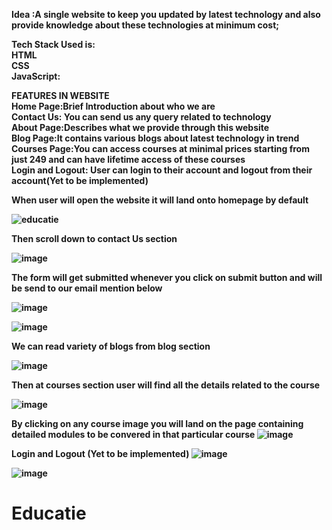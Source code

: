 
<b>Idea <b>:A single website to keep you updated by latest technology and also provide knowledge about these technologies at minimum cost;

Tech Stack Used is: <br>
<b> HTML </b> <br>
<b> CSS </b> <br>
<b>JavaScript<b>: <br>

FEATURES IN WEBSITE <br>
Home Page:Brief Introduction about who we are <br>
Contact Us: You can send us any query related to technology <br>
About Page:Describes what we provide through this website <br>
Blog Page:It contains various blogs about latest technology in trend <br>
Courses Page:You can access courses at minimal prices starting from just 249 and can have lifetime access of these courses <br>
Login and Logout: User can login  to their account and logout from their account(Yet to be implemented) <br>

When user will open the website it will land onto homepage by default <br>

![educatie](https://github.com/AYUSHIMAHAJAN/Educatie/assets/96366141/37cab150-b9d9-4650-a084-97f95c5f4b0e)

Then scroll down to contact Us section

 ![image](https://github.com/AYUSHIMAHAJAN/Educatie/assets/96366141/8869e5a4-5c4a-42b2-95cf-8a9a9bb6cdd3)

 The form will get submitted whenever you click on submit button and will be send to our email mention below

 ![image](https://github.com/AYUSHIMAHAJAN/Educatie/assets/96366141/ecbedf5b-789a-42b9-b04f-bf5b0d22a75a)
 
![image](https://github.com/AYUSHIMAHAJAN/Educatie/assets/96366141/d9589d5b-5450-4431-850c-5bb98c7cb3b1)

We can read variety of blogs from blog section

![image](https://github.com/AYUSHIMAHAJAN/Educatie/assets/96366141/d5b447ce-4164-4362-9dd0-1983605feb98)

Then at courses section user will find all the details related to the course

![image](https://github.com/AYUSHIMAHAJAN/Educatie/assets/96366141/0f0f0bff-65ff-43e7-aa41-b5f2f9383dd6)

By clicking on any course image you will land on the page containing detailed modules to be convered in that particular course
![image](https://github.com/AYUSHIMAHAJAN/Educatie/assets/96366141/90cdd91e-7940-4326-9d42-0f16c56c8e9d)


Login and Logout (Yet to be implemented)
![image](https://github.com/AYUSHIMAHAJAN/Educatie/assets/96366141/93f519a5-1bf7-4fea-a670-89adf2f21c61)

![image](https://github.com/AYUSHIMAHAJAN/Educatie/assets/96366141/7fdd2447-6099-44e3-9578-dafc8138bd1c)


 











# Educatie
